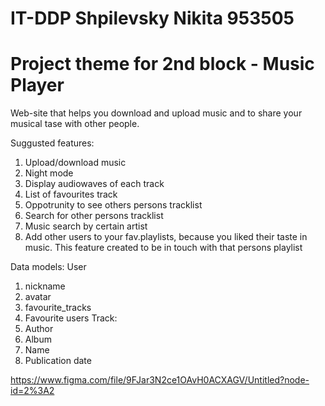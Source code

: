 # IT-DDP Shpilevsky Nikita 953505

# Project theme for 2nd block - Music Player
Web-site that helps you download and upload music and to share your musical tase with other people.

Suggusted features:
1. Upload/download music
2. Night mode
3. Display audiowaves of each track
4. List of favourites track
5. Oppotrunity to see others persons tracklist
6. Search for other persons tracklist
7. Music search by certain artist
8. Add other users to your fav.playlists, because you liked their taste in music. This feature created to be in touch with that persons playlist

Data models:
User
  1. nickname
  2. avatar
  3. favourite_tracks
  4. Favourite users
Track:
  1. Author
  2. Album
  3. Name
  4. Publication date


https://www.figma.com/file/9FJar3N2ce1OAvH0ACXAGV/Untitled?node-id=2%3A2

